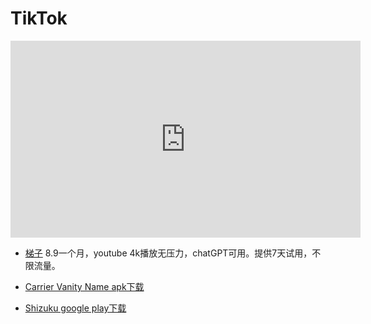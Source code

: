 # TikTok

<iframe width="560" height="315" src="https://www.youtube.com/embed/P4APaijo5sc?si=QGhpP2BGedTPr7wV" title="YouTube video player" frameborder="0" allow="accelerometer; autoplay; clipboard-write; encrypted-media; gyroscope; picture-in-picture; web-share" referrerpolicy="strict-origin-when-cross-origin" allowfullscreen></iframe>



* [梯子](https://manual.chatbrowser.top/sell) 8.9一个月，youtube 4k播放无压力，chatGPT可用。提供7天试用，不限流量。

* [Carrier Vanity Name apk下载](/CVN.apk)
*  [Shizuku google play下载](https://play.google.com/store/apps/details?id=moe.shizuku.privileged.api&hl=en&pli=1)